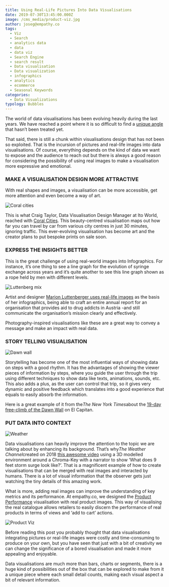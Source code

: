 ```yaml
---
title: Using Real-Life Pictures Into Data Visualisations
date: 2019-07-30T13:45:00.000Z
image: /cms_media/product-viz.jpg
author: joseg@empathy.co
tags:
  - Viz
  - Search
  - analytics data
  - data
  - data viz
  - Search Engine
  - search result
  - Data visualisation
  - Data visualization
  - infographics
  - analytics
  - ecommerce
  - Seasonal Keywords
categories:
  - Data Visualizations
typology: Bubbles
---
```

The world of data visualisations has been evolving heavily during the last years. We have reached a point where it is so difficult to find a <a href="https://google.com" target="_self">unique angle</a> that hasn’t been treated yet.

That said, there is still a chunk within visualisations design that has not been so exploited. That is the incursion of pictures and real-life images into data visualisations. Of course, everything depends on the kind of data we want to expose and the audience to reach out but there is always a good reason for considering the possibility of using real images to make a visualisation more expressive and emotional.

### MAKE A VISUALISATION DESIGN MORE ATTRACTIVE

With real shapes and images, a visualisation can be more accessible, get more attention and even become a way of art.

![Coral cities](/cms_media/coral-cities.jpg "Coral cities")

This is what Craig Taylor, Data Visualisation Design Manager at Ito World, reached with [Coral Cities](https://towardsdatascience.com/coral-cities-an-ito-design-lab-concept-c01a3f4a2722). This beauty-centred visualisation maps out how far you can travel by car from various city centres in just 30 minutes, ignoring traffic. This ever-evolving visualisation has become art and the creator plans to put bespoke prints on sale soon.

### EXPRESS THE INSIGHTS BETTER

This is the great challenge of using real-world images into Infographics. For instance, it’s one thing to see a line graph for the evolution of syringe exchange across years and it’s quite another to see this line graph shown as a rope held by men with different levels.

![Luttenberg mix](/cms_media/luttenberg-mix.jpg "Luttenberg mix")

Artist and designer [Marion Luttenberger uses real-life images](http://marion-luttenberger.squarespace.com/#/infographics/) as the basis of her infographics, being able to craft an entire annual report for an organisation that provides aid to drug addicts in Austria -and still communicate the organisation’s mission clearly and effectively.

Photography-inspired visualisations like these are a great way to convey a message and make an impact with real data.

### STORY TELLING VISUALISATION

![Dawn wall](/cms_media/dawnwall.png "Dawn wall")

Storytelling has become one of the most influential ways of showing data on steps with a good rhythm. It has the advantages of showing the viewer pieces of information by steps, where you guide the user through the trip using different techniques to show data like texts, animations, sounds, etc. This also adds a plus, as the user can control that trip, so it gives very dynamic and positive feedback which translates into a good experience that equals to easily absorb the information.

Here is a great example of it from the*The New York Times*about the [19-day free-climb of the Dawn Wall](https://www.nytimes.com/interactive/2015/01/09/sports/the-dawn-wall-el-capitan.html?_r&_r=0) on El Capitan.

### PUT DATA INTO CONTEXT

![Weather](/cms_media/weather.jpg "Weather")

Data visualisations can heavily improve the attention to the topic we are talking about by enhancing its background. That’s why*The Weather Channel*created on 2018 [this awesome video](https://www.youtube.com/watch?v=q01vSb_B1o0) using a 3D modelled environment around a Chroma-Key with a narrator to show ‘What does 9 feet storm surge look like?’. That is a magnificent example of how to create visualisations that can be merged with real images and interacted by humans. There is a lot of visual information that the observer gets just watching the tiny details of this amazing work.

What is more, adding real images can improve the understanding of key metrics and its performance. At empathy.co, we designed the [Product Performance](https://www.empathy.co/resources/product-performance/) visualisation with real product images. This way of visualising the real catalogue allows retailers to easily discern the performance of real products in terms of views and ‘add to cart’ actions.

![Product Viz](/cms_media/product-viz.jpg "Product Viz")

Before reading this post you probably thought that data visualisations integrating pictures or real-life images were costly and time-consuming to produce on your own, but you have seen that just with a bit of creativity we can change the significance of a bored visualisation and made it more appealing and enjoyable.

Data visualisations are much more than bars, charts or segments, there is a huge kind of possibilities out of the box that can be explored to make from it a unique piece where each small detail counts, making each visual aspect a bit of relevant information.
